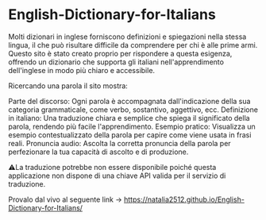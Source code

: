 # English-Dictionary-for-Italians 
Molti dizionari in inglese forniscono definizioni e spiegazioni nella stessa lingua, il che può risultare difficile da comprendere per chi è alle prime armi. Questo sito è stato creato proprio per rispondere a questa esigenza, offrendo un dizionario che supporta gli italiani nell'apprendimento dell'inglese in modo più chiaro e accessibile.

Ricercando una parola il sito mostra: 

Parte del discorso: Ogni parola è accompagnata dall'indicazione della sua categoria grammaticale, come verbo, sostantivo, aggettivo, ecc.
Definizione in italiano: Una traduzione chiara e semplice che spiega il significato della parola, rendendo più facile l'apprendimento.
Esempio pratico: Visualizza un esempio contestualizzato della parola per capire come viene usata in frasi reali.
Pronuncia audio: Ascolta la corretta pronuncia della parola per perfezionare la tua capacità di ascolto e di produzione.

⚠️La traduzione potrebbe non essere disponibile poiché questa applicazione non dispone di una chiave API valida per il servizio di traduzione.

Provalo dal vivo al seguente link -> https://natalia2512.github.io/English-Dictionary-for-Italians/
